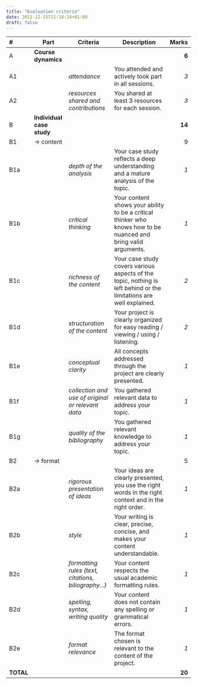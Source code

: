 ```yaml
---
title: "Evaluation criteria"
date: 2022-12-15T21:18:24+01:00
draft: false
---
```


| # | Part | Criteria | Description | Marks |
|:---|---|---|---|---:|
| A | **Course dynamics** | | | **6** |
| A1 |  | _attendance_ | You attended and actively took part in all sessions. | _3_ |
| A2 |  | _resources shared and contributions_ | You shared at least 3 resources for each session. | _3_ |
| B | **Individual case study** |  |  | **14** |
| B1 | → content | | | 9 |
| B1a |  | _depth of the analysis_ | Your case study reflects a deep understanding and a mature analysis of the topic.  | _1_ |
| B1b |  | _critical thinking_ | Your content shows your ability to be a critical thinker who knows how to be nuanced and bring valid arguments. | _1_ |
| B1c |  | _richness of the content_ | Your case study covers various aspects of the topic, nothing is left behind or the limitations are well explained. | _2_ |
| B1d |  | _structuration of the content_ | Your project is clearly organized for easy reading / viewing / using / listening. | _2_ |
| B1e |  | _conceptual clarity_ | All concepts addressed through the project are clearly presented.  | _1_ |
| B1f |  | _collection and use of original or relevant data_ | You gathered relevant data to address your topic. | _1_ |
| B1g |  | _quality of the bibliography_ | You gathered relevant knowledge to address your topic. | _1_ |
| B2 | → format |  | | 5 |
| B2a |  | _rigorous presentation of ideas_ | Your ideas are clearly presented, you use the right words in the right context and in the right order. | _1_ |
| B2b |  | _style_ | Your writing is clear, precise, concise, and makes your content understandable. | _1_ |
| B2c |  | _formatting rules (text, citations, biliography...)_ | Your content respects the usual academic formatting rules.  | _1_ |
| B2d |  | _spelling, syntax, writing quality_ | Your content does not contain any spelling or grammatical errors. | _1_ |
| B2e |  | _format relevance_ | The format chosen is relevant to the content of the project.  | _1_ |
| **TOTAL** |  |  | | **20** |
